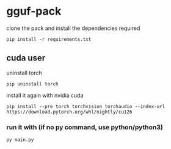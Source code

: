 
# gguf-pack

clone the pack and install the dependencies required
```
pip install -r requirements.txt
```

## cuda user
uninstall torch
```
pip uninstall torch
```
install it again with nvidia cuda
```
pip install --pre torch torchvision torchaudio --index-url https://download.pytorch.org/whl/nightly/cu126
```

### run it with (if no py command, use python/python3)
```
py main.py
```
